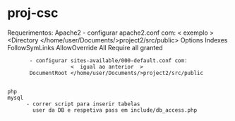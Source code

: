 # proj-csc

Requerimentos:
    Apache2 
           - configurar apache2.conf com:
                         <      exemplo        >
              <Directory </home/user/Documents/>project2/src/public>
                    Options Indexes FollowSymLinks
                    AllowOverride All
                    Require all granted
              </Directory>
              
           - configurar sites-available/000-default.conf com:
                        <  igual ao anterior  >
           DocumentRoot </home/user/Documents/>project2/src/public


    php
    mysql 
          - correr script para inserir tabelas
            user da DB e respetiva pass em include/db_access.php
    
    
